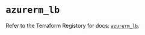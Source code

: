 # `azurerm_lb`

Refer to the Terraform Registory for docs: [`azurerm_lb`](https://registry.terraform.io/providers/hashicorp/azurerm/3.84.0/docs/resources/lb).
